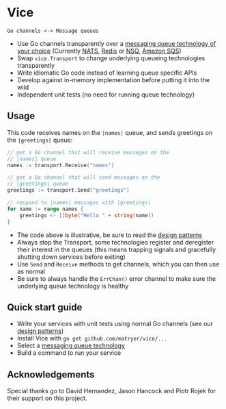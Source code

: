 # Vice

`Go channels <-> Message queues`

* Use Go channels transparently over a [messaging queue technology of your choice](https://github.com/matryer/vice/tree/master/queues) (Currently [NATS](http://nats.io), [Redis](http://redis.io) or [NSQ](http://nsq.io), [Amazon SQS](https://aws.amazon.com/sqs/))
* Swap `vice.Transport` to change underlying queueing technologies transparently
* Write idiomatic Go code instead of learning queue specific APIs
* Develop against in-memory implementation before putting it into the wild
* Independent unit tests (no need for running queue technology)

## Usage

This code receives names on the `|names|` queue, and sends greetings on the `|greetings|`
queue:

```go
// get a Go channel that will receive messages on the
// |names| queue
names := transport.Receive("names")

// get a Go channel that will send messages on the
// |greetings| queue
greetings := transport.Send("greetings")

// respond to |names| messages with |greetings|
for name := range names {
	greetings <- []byte("Hello " + string(name))
}
```

* The code above is illustrative, be sure to read the [design patterns](https://github.com/matryer/vice/blob/master/docs/design-patterns.md)
* Always stop the Transport, some technologies register and deregister their interest in the queues (this means trapping signals and gracefully shutting down services before exiting)
* Use `Send` and `Receive` methods to get channels, which you can then use as normal
* Be sure to always handle the `ErrChan()` error channel to make sure the underlying queue technology is healthy

## Quick start guide

* Write your services with unit tests using normal Go channels (see our [design patterns](https://github.com/matryer/vice/blob/master/docs/design-patterns.md))
* Install Vice with `go get github.com/matryer/vice/...`
* Select a [messaging queue technology](https://github.com/matryer/vice/tree/master/queues)
* Build a command to run your service

## Acknowledgements 

Special thanks go to David Hernandez, Jason Hancock and Piotr Rojek for their support on this project.
